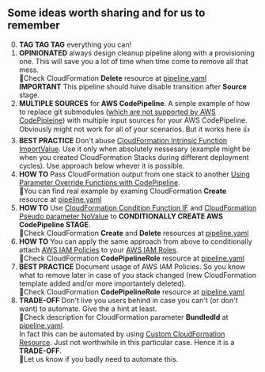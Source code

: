 ## Some ideas worth sharing and for us to remember

0. **TAG TAG TAG** everything you can!
1. **OPINIONATED** always design cleanup pipeline along with a provisioning one. This will save you a lot of time when time come to remove all that mess.<br/>:eyes:Check CloudFormation **Delete** resource at [pipeline.yaml](pipeline.yaml)<br/>**IMPORTANT** This pipeline should have disable transition after **Source** stage.
2. **MULTIPLE SOURCES** for **AWS CodePipeline**. A simple example of how to replace git submodules ([which are not supported by AWS CodePipleine](https://docs.aws.amazon.com/codepipeline/latest/userguide/troubleshooting.html#troubleshooting-gs1)) with  multiple input sources for your AWS CodePipeline. Obviously might not work for all of your scenarios. But it works here :+1:
3. **BEST PRACTICE** Don't abuse [CloudFormation Intrinsic Function ImportValue](https://docs.aws.amazon.com/AWSCloudFormation/latest/UserGuide/intrinsic-function-reference-importvalue.html). Use it only when absolutely nessesary (example might be when you created CloudFormation Stacks during different deployment cycles). Use approach below whever it is possible.
4. **HOW TO** Pass CloudFormation output from one stack to another [Using Parameter Override Functions with CodePipeline](https://docs.aws.amazon.com/AWSCloudFormation/latest/UserGuide/continuous-delivery-codepipeline-parameter-override-functions.html).<br/>:eyes:You can find real example by examing CloudFormation **Create** resource at [pipeline.yaml](pipeline.yaml)
5. **HOW TO** Use [CloudFormation Condition Function IF](https://docs.aws.amazon.com/AWSCloudFormation/latest/UserGuide/intrinsic-function-reference-conditions.html#intrinsic-function-reference-conditions-if) and [CloudFormation Pseudo parameter NoValue](https://docs.aws.amazon.com/AWSCloudFormation/latest/UserGuide/pseudo-parameter-reference.html#cfn-pseudo-param-novalue) to **CONDITIONALLY CREATE AWS CodePipeline STAGE**.<br/>:eyes:Check CloudFormation **Create** and **Delete** resources at [pipeline.yaml](pipeline.yaml)
6. **HOW TO** You can apply the same approach from above to conditionally attach [AWS IAM Policies](https://docs.aws.amazon.com/IAM/latest/UserGuide/access_policies.html) to your [AWS IAM Roles](https://docs.aws.amazon.com/IAM/latest/UserGuide/id_roles.html).<br/>:eyes:Check CloudFormation **CodePipelineRole** resource at [pipeline.yaml](pipeline.yaml)
7. **BEST PRACTICE** Document usage of AWS IAM Policies. So you know what to remove later in case of you stack changed (new CloudFormation template added and/or more importantely deleted).<br/>:eyes:Check CloudFormation **CodePipelineRole** resource at [pipeline.yaml](pipeline.yaml)
8. **TRADE-OFF** Don't live you users behind in case you can't (or don't want) to automate. Give the a hint at least.<br/>:eyes:Check description for CloudFormation parameter **BundledId** at [pipeline.yaml](pipeline.yaml).<br/>In fact this can be automated by using [Custom CloudFormation Resource](https://docs.aws.amazon.com/AWSCloudFormation/latest/UserGuide/template-custom-resources.html). Just not worthwhile in this particular case. Hence it is a **TRADE-OFF**.<br/>:e-mail:Let us know if you badly need to automate this.
